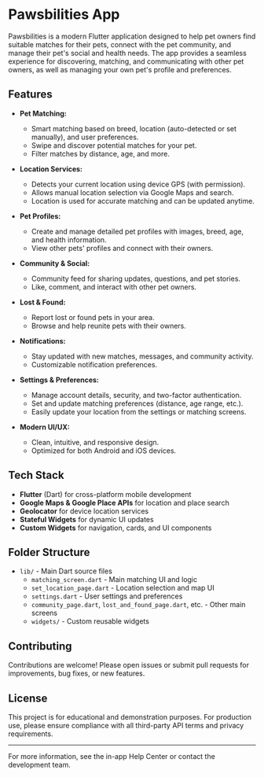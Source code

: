 # Pawsbilities App

Pawsbilities is a modern Flutter application designed to help pet owners find suitable matches for their pets, connect with the pet community, and manage their pet's social and health needs. The app provides a seamless experience for discovering, matching, and communicating with other pet owners, as well as managing your own pet's profile and preferences.

## Features

- **Pet Matching:**
  - Smart matching based on breed, location (auto-detected or set manually), and user preferences.
  - Swipe and discover potential matches for your pet.
  - Filter matches by distance, age, and more.

- **Location Services:**
  - Detects your current location using device GPS (with permission).
  - Allows manual location selection via Google Maps and search.
  - Location is used for accurate matching and can be updated anytime.

- **Pet Profiles:**
  - Create and manage detailed pet profiles with images, breed, age, and health information.
  - View other pets' profiles and connect with their owners.

- **Community & Social:**
  - Community feed for sharing updates, questions, and pet stories.
  - Like, comment, and interact with other pet owners.

- **Lost & Found:**
  - Report lost or found pets in your area.
  - Browse and help reunite pets with their owners.

- **Notifications:**
  - Stay updated with new matches, messages, and community activity.
  - Customizable notification preferences.

- **Settings & Preferences:**
  - Manage account details, security, and two-factor authentication.
  - Set and update matching preferences (distance, age range, etc.).
  - Easily update your location from the settings or matching screens.

- **Modern UI/UX:**
  - Clean, intuitive, and responsive design.
  - Optimized for both Android and iOS devices.

## Tech Stack

- **Flutter** (Dart) for cross-platform mobile development
- **Google Maps & Google Place APIs** for location and place search
- **Geolocator** for device location services
- **Stateful Widgets** for dynamic UI updates
- **Custom Widgets** for navigation, cards, and UI components

## Folder Structure
- `lib/` - Main Dart source files
  - `matching_screen.dart` - Main matching UI and logic
  - `set_location_page.dart` - Location selection and map UI
  - `settings.dart` - User settings and preferences
  - `community_page.dart`, `lost_and_found_page.dart`, etc. - Other main screens
  - `widgets/` - Custom reusable widgets

## Contributing
Contributions are welcome! Please open issues or submit pull requests for improvements, bug fixes, or new features.

## License
This project is for educational and demonstration purposes. For production use, please ensure compliance with all third-party API terms and privacy requirements.

---

For more information, see the in-app Help Center or contact the development team.
